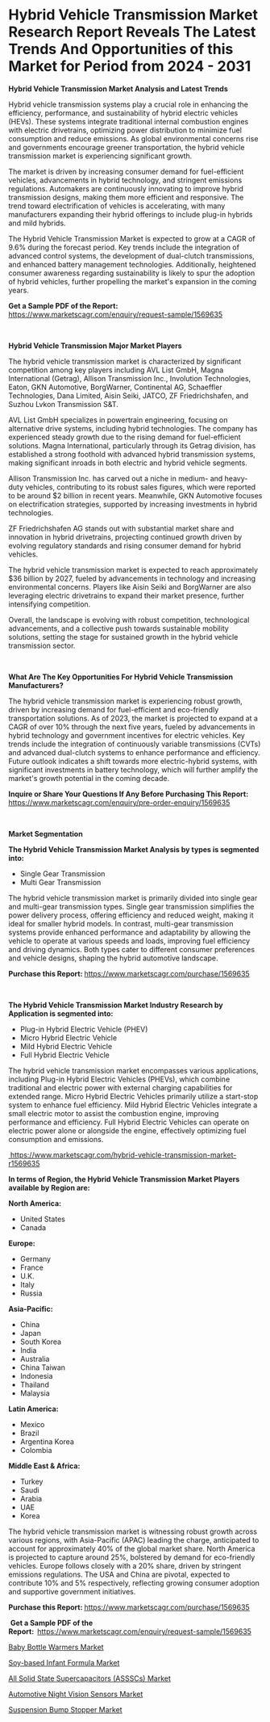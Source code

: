 <p><h1>Hybrid Vehicle Transmission Market Research Report Reveals The Latest Trends And Opportunities of this Market for Period from 2024 - 2031</h1></p><p><strong>Hybrid Vehicle Transmission Market Analysis and Latest Trends</strong></p>
<p><p>Hybrid vehicle transmission systems play a crucial role in enhancing the efficiency, performance, and sustainability of hybrid electric vehicles (HEVs). These systems integrate traditional internal combustion engines with electric drivetrains, optimizing power distribution to minimize fuel consumption and reduce emissions. As global environmental concerns rise and governments encourage greener transportation, the hybrid vehicle transmission market is experiencing significant growth.</p><p>The market is driven by increasing consumer demand for fuel-efficient vehicles, advancements in hybrid technology, and stringent emissions regulations. Automakers are continuously innovating to improve hybrid transmission designs, making them more efficient and responsive. The trend toward electrification of vehicles is accelerating, with many manufacturers expanding their hybrid offerings to include plug-in hybrids and mild hybrids.</p><p>The Hybrid Vehicle Transmission Market is expected to grow at a CAGR of 9.6% during the forecast period. Key trends include the integration of advanced control systems, the development of dual-clutch transmissions, and enhanced battery management technologies. Additionally, heightened consumer awareness regarding sustainability is likely to spur the adoption of hybrid vehicles, further propelling the market's expansion in the coming years.</p></p>
<p><strong>Get a Sample PDF of the Report:&nbsp;</strong> <a href="https://www.marketscagr.com/enquiry/request-sample/1569635?utm_campaign=1556&utm_medium=2&utm_source=Github&utm_content=ia&utm_term=14102024&utm_id=hybrid-vehicle-transmission">https://www.marketscagr.com/enquiry/request-sample/1569635</a></p>
<p>&nbsp;</p>
<p><strong>Hybrid Vehicle Transmission Major Market Players</strong></p>
<p><p>The hybrid vehicle transmission market is characterized by significant competition among key players including AVL List GmbH, Magna International (Getrag), Allison Transmission Inc., Involution Technologies, Eaton, GKN Automotive, BorgWarner, Continental AG, Schaeffler Technologies, Dana Limited, Aisin Seiki, JATCO, ZF Friedrichshafen, and Suzhou Lvkon Transmission S&T.</p><p>AVL List GmbH specializes in powertrain engineering, focusing on alternative drive systems, including hybrid technologies. The company has experienced steady growth due to the rising demand for fuel-efficient solutions. Magna International, particularly through its Getrag division, has established a strong foothold with advanced hybrid transmission systems, making significant inroads in both electric and hybrid vehicle segments. </p><p>Allison Transmission Inc. has carved out a niche in medium- and heavy-duty vehicles, contributing to its robust sales figures, which were reported to be around $2 billion in recent years. Meanwhile, GKN Automotive focuses on electrification strategies, supported by increasing investments in hybrid technologies. </p><p>ZF Friedrichshafen AG stands out with substantial market share and innovation in hybrid drivetrains, projecting continued growth driven by evolving regulatory standards and rising consumer demand for hybrid vehicles. </p><p>The hybrid vehicle transmission market is expected to reach approximately $36 billion by 2027, fueled by advancements in technology and increasing environmental concerns. Players like Aisin Seiki and BorgWarner are also leveraging electric drivetrains to expand their market presence, further intensifying competition.</p><p>Overall, the landscape is evolving with robust competition, technological advancements, and a collective push towards sustainable mobility solutions, setting the stage for sustained growth in the hybrid vehicle transmission sector.</p></p>
<p>&nbsp;</p>
<p><strong>What Are The Key Opportunities For Hybrid Vehicle Transmission Manufacturers?</strong></p>
<p><p>The hybrid vehicle transmission market is experiencing robust growth, driven by increasing demand for fuel-efficient and eco-friendly transportation solutions. As of 2023, the market is projected to expand at a CAGR of over 10% through the next five years, fueled by advancements in hybrid technology and government incentives for electric vehicles. Key trends include the integration of continuously variable transmissions (CVTs) and advanced dual-clutch systems to enhance performance and efficiency. Future outlook indicates a shift towards more electric-hybrid systems, with significant investments in battery technology, which will further amplify the market's growth potential in the coming decade.</p></p>
<p><strong>Inquire or Share Your Questions If Any Before Purchasing This Report:</strong> <a href="https://www.marketscagr.com/enquiry/pre-order-enquiry/1569635?utm_campaign=1556&utm_medium=2&utm_source=Github&utm_content=ia&utm_term=14102024&utm_id=hybrid-vehicle-transmission">https://www.marketscagr.com/enquiry/pre-order-enquiry/1569635</a></p>
<p>&nbsp;</p>
<p><strong>Market Segmentation</strong></p>
<p><strong>The Hybrid Vehicle Transmission Market Analysis by types is segmented into:</strong></p>
<p><ul><li>Single Gear Transmission</li><li>Multi Gear Transmission</li></ul></p>
<p><p>The hybrid vehicle transmission market is primarily divided into single gear and multi-gear transmission types. Single gear transmission simplifies the power delivery process, offering efficiency and reduced weight, making it ideal for smaller hybrid models. In contrast, multi-gear transmission systems provide enhanced performance and adaptability by allowing the vehicle to operate at various speeds and loads, improving fuel efficiency and driving dynamics. Both types cater to different consumer preferences and vehicle designs, shaping the hybrid automotive landscape.</p></p>
<p><strong>Purchase this Report:&nbsp;</strong><a href="https://www.marketscagr.com/purchase/1569635?utm_campaign=1556&utm_medium=2&utm_source=Github&utm_content=ia&utm_term=14102024&utm_id=hybrid-vehicle-transmission">https://www.marketscagr.com/purchase/1569635</a></p>
<p>&nbsp;</p>
<p><strong>The Hybrid Vehicle Transmission Market Industry Research by Application is segmented into:</strong></p>
<p><ul><li>Plug-in Hybrid Electric Vehicle (PHEV)</li><li>Micro Hybrid Electric Vehicle</li><li>Mild Hybrid Electric Vehicle</li><li>Full Hybrid Electric Vehicle</li></ul></p>
<p><p>The hybrid vehicle transmission market encompasses various applications, including Plug-in Hybrid Electric Vehicles (PHEVs), which combine traditional and electric power with external charging capabilities for extended range. Micro Hybrid Electric Vehicles primarily utilize a start-stop system to enhance fuel efficiency. Mild Hybrid Electric Vehicles integrate a small electric motor to assist the combustion engine, improving performance and efficiency. Full Hybrid Electric Vehicles can operate on electric power alone or alongside the engine, effectively optimizing fuel consumption and emissions.</p></p>
<p><a href="https://www.marketscagr.com/hybrid-vehicle-transmission-market-r1569635?utm_campaign=1556&utm_medium=2&utm_source=Github&utm_content=ia&utm_term=14102024&utm_id=hybrid-vehicle-transmission">&nbsp;https://www.marketscagr.com/hybrid-vehicle-transmission-market-r1569635</a></p>
<p><strong>In terms of Region, the Hybrid Vehicle Transmission Market Players available by Region are:</strong></p>
<p>
    <p> <strong> North America: </strong>
        <ul>
            <li>United States</li>
            <li>Canada</li>
        </ul>
        </p> 
    <p> <strong> Europe: </strong>
        <ul>
            <li>Germany</li>
            <li>France</li>
            <li>U.K.</li>
            <li>Italy</li>
            <li>Russia</li>
        </ul>
        </p> 
    <p> <strong> Asia-Pacific: </strong>
        <ul>
            <li>China</li>
            <li>Japan</li>
            <li>South Korea</li>
            <li>India</li>
            <li>Australia</li>
            <li>China Taiwan</li>
            <li>Indonesia</li>
            <li>Thailand</li>
            <li>Malaysia</li>
        </ul>
        </p> 
    <p> <strong> Latin America: </strong>
        <ul>
            <li>Mexico</li>
            <li>Brazil</li>
            <li>Argentina Korea</li>
            <li>Colombia</li>
        </ul>
        </p> 
    <p> <strong> Middle East & Africa: </strong>
        <ul>
            <li>Turkey</li>
            <li>Saudi</li>
            <li>Arabia</li>
            <li>UAE</li>
            <li>Korea</li>
        </ul>
    </p>
    </p>
<p><p>The hybrid vehicle transmission market is witnessing robust growth across various regions, with Asia-Pacific (APAC) leading the charge, anticipated to account for approximately 40% of the global market share. North America is projected to capture around 25%, bolstered by demand for eco-friendly vehicles. Europe follows closely with a 20% share, driven by stringent emissions regulations. The USA and China are pivotal, expected to contribute 10% and 5% respectively, reflecting growing consumer adoption and supportive government initiatives.</p></p>
<p><strong>Purchase this Report: </strong><a href="https://www.marketscagr.com/purchase/1569635?utm_campaign=1556&utm_medium=2&utm_source=Github&utm_content=ia&utm_term=14102024&utm_id=hybrid-vehicle-transmission">https://www.marketscagr.com/purchase/1569635</a></p>
<p>&nbsp;<strong>Get a Sample PDF of the Report:&nbsp;&nbsp;</strong><a href="https://www.marketscagr.com/enquiry/request-sample/1569635?utm_campaign=1556&utm_medium=2&utm_source=Github&utm_content=ia&utm_term=14102024&utm_id=hybrid-vehicle-transmission">https://www.marketscagr.com/enquiry/request-sample/1569635</a></p>
<p><strong></strong></p>
<p><p><a href="https://www.linkedin.com/pulse/global-baby-bottle-warmers-market-size-trends-analysis-regional-ufccc?trk=public_post_embed_feed-article-content&utm_campaign=1556&utm_medium=2&utm_source=Github&utm_content=ia&utm_term=14102024&utm_id=hybrid-vehicle-transmission">Baby Bottle Warmers Market</a></p><p><a href="https://www.linkedin.com/pulse/soy-based-infant-formula-market-overview-forecast-2024--wdfrc?trk=public_post_embed_feed-article-content&utm_campaign=1556&utm_medium=2&utm_source=Github&utm_content=ia&utm_term=14102024&utm_id=hybrid-vehicle-transmission">Soy-based Infant Formula Market</a></p><p><a href="https://www.linkedin.com/pulse/all-solid-state-supercapacitors-assscs-industry-forecast-market-ry2nc?trk=public_post_embed_feed-article-content&utm_campaign=1556&utm_medium=2&utm_source=Github&utm_content=ia&utm_term=14102024&utm_id=hybrid-vehicle-transmission">All Solid State Supercapacitors (ASSSCs) Market</a></p><p><a href="https://github.com/danielpfuprb/Market-Research-Report-List-1/blob/main/automotive-night-vision-sensors-market.md?utm_campaign=1556&utm_medium=2&utm_source=Github&utm_content=ia&utm_term=14102024&utm_id=hybrid-vehicle-transmission">Automotive Night Vision Sensors Market</a></p><p><a href="https://github.com/caylabradq/Market-Research-Report-List-1/blob/main/suspension-bump-stopper-market.md?utm_campaign=1556&utm_medium=2&utm_source=Github&utm_content=ia&utm_term=14102024&utm_id=hybrid-vehicle-transmission">Suspension Bump Stopper Market</a></p></p>